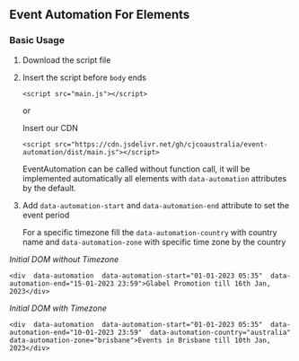 ## Event Automation For Elements

### Basic  Usage
1. Download the script file
2. Insert the script before `body` ends

	`<script src="main.js"></script>`

	or

	Insert our CDN
	
	`<script src="https://cdn.jsdelivr.net/gh/cjcoaustralia/event-automation/dist/main.js"></script>`
	
	EventAutomation can be called without function call, it will be implemented automatically all elements with `data-automation` attributes by the default.
4. Add `data-automation-start` and `data-automation-end` attribute to set the event period

	For a specific timezone fill the `data-automation-country` with country name and `data-automation-zone` with specific time zone by the country

*Initial DOM without Timezone*

    <div  data-automation  data-automation-start="01-01-2023 05:35"  data-automation-end="15-01-2023 23:59">Glabel Promotion till 16th Jan, 2023</div>

*Initial DOM with Timezone*

    <div  data-automation  data-automation-start="01-01-2023 05:35"  data-automation-end="10-01-2023 23:59"  data-automation-country="australia"  data-automation-zone="brisbane">Events in Brisbane till 10th Jan, 2023</div>